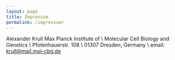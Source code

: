 ```yaml
---
layout: page
title: Impressum
permalink: /impressum/
---
```


Alexander Krull
Max Planck Institute of \\
Molecular Cell Biology and Genetics \\
Pfotenhauerstr. 108 \\
01307 Dresden, Germany \\
email: krull@mail.mpi-cbg.de
